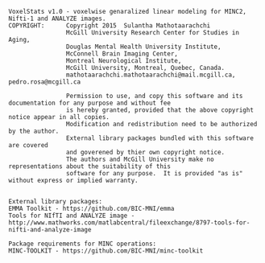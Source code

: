     VoxelStats v1.0 - voxelwise genaralized linear modeling for MINC2, Nifti-1 and ANALYZE images. 
    COPYRIGHT:      Copyright 2015  Sulantha Mathotaarachchi
                    McGill University Research Center for Studies in Aging,
                    Douglas Mental Health University Institute,
                    McConnell Brain Imaging Center,
                    Montreal Neurological Institute,
                    McGill University, Montreal, Quebec, Canada.
                    mathotaarachchi.mathotaarachchi@mail.mcgill.ca, pedro.rosa@mcgill.ca
             
                    Permission to use, and copy this software and its documentation for any purpose and without fee
                    is hereby granted, provided that the above copyright notice appear in all copies.
                    Modification and redistribution need to be authorized by the author. 
                    External library packages bundled with this software are covered 
                    and goverened by thier own copyright notice. 
                    The authors and McGill University make no representations about the suitability of this
                    software for any purpose.  It is provided "as is" without express or implied warranty.


    External library packages:
    EMMA Toolkit - https://github.com/BIC-MNI/emma
    Tools for NIfTI and ANALYZE image - http://www.mathworks.com/matlabcentral/fileexchange/8797-tools-for-nifti-and-analyze-image

    Package requirements for MINC operations: 
    MINC-TOOLKIT - https://github.com/BIC-MNI/minc-toolkit


